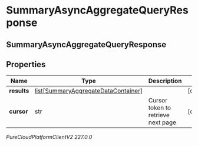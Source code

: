 # SummaryAsyncAggregateQueryResponse

## SummaryAsyncAggregateQueryResponse

## Properties

|Name | Type | Description | Notes|
|------------ | ------------- | ------------- | -------------|
| **results** | [list[SummaryAggregateDataContainer]](SummaryAggregateDataContainer) |  | [optional] |
| **cursor** | str | Cursor token to retrieve next page | [optional] |



_PureCloudPlatformClientV2 227.0.0_
